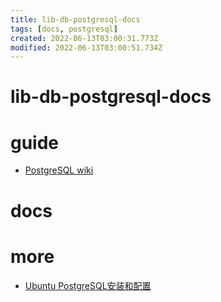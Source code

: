 ```yaml
---
title: lib-db-postgresql-docs
tags: [docs, postgresql]
created: 2022-06-13T03:00:31.773Z
modified: 2022-06-13T03:00:51.734Z
---
```


# lib-db-postgresql-docs

# guide

- [PostgreSQL wiki](https://wiki.postgresql.org/wiki/Main_Page)
# docs

# more
- [Ubuntu PostgreSQL安装和配置](https://www.cnblogs.com/Siegel/p/6917213.html)
